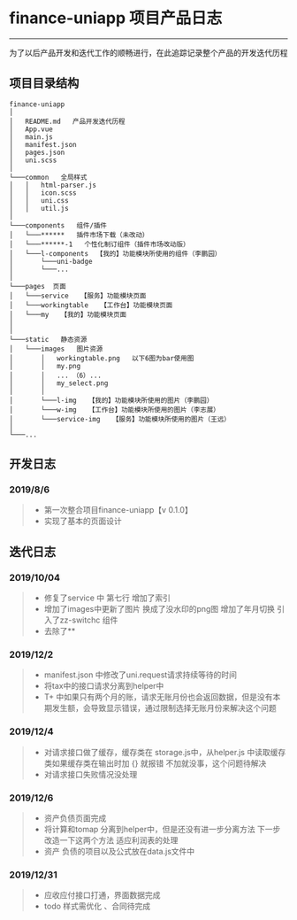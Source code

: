 # finance-uniapp 项目产品日志

------

为了以后产品开发和迭代工作的顺畅进行，在此追踪记录整个产品的开发迭代历程
## 项目目录结构
```
finance-uniapp
│
│   README.md   产品开发迭代历程
│   App.vue
│   main.js
│   manifest.json
│   pages.json
│   uni.scss
│
└───common   全局样式
│   │   html-parser.js
│   │   icon.scss
│   │   uni.css
│   │   util.js
│   
└───components   组件/插件
│   └───******   插件市场下载（未改动）
│   └───******-1   个性化制订组件（插件市场改动版）
│   └───l-components  【我的】功能模块所使用的组件（李鹏园）
│       └───uni-badge
│       └───...
│   
└───pages  页面
│   └───service   【服务】功能模块页面
│   └───workingtable   【工作台】功能模块页面
│   └───my   【我的】功能模块页面
│   
│
└───static   静态资源
│   └───images   图片资源
│       │   workingtable.png   以下6图为bar使用图
│       │   my.png  
│       │   ... （6）...
│       │   my_select.png  
│       │
│       └───l-img   【我的】功能模块所使用的图片（李鹏园）
│       └───w-img   【工作台】功能模块所使用的图片（李志展）
│       └───service-img   【服务】功能模块所使用的图片（王远）
│
└───...

```
## 开发日志
### 2019/8/6
> * 第一次整合项目finance-uniapp【v 0.1.0】
> * 实现了基本的页面设计









## 迭代日志
### 2019/10/04
> * 修复了service 中 第七行 <swiper-item v-for="(item, index) in banner" :key="index"> 增加了索引
> * 增加了images中更新了图片 换成了没水印的png图  增加了年月切换 引入了zz-switchc 组件
> * 去除了**
> 
### 2019/12/2
> * manifest.json 中修改了uni.request请求持续等待的时间
> * 将tax中的接口请求分离到helper中
> * T+ 中如果只有两个月的账，请求无账月份也会返回数据，但是没有本期发生额，会导致显示错误，通过限制选择无账月份来解决这个问题
### 2019/12/4
> * 对请求接口做了缓存，缓存类在 storage.js中，从helper.js 中读取缓存类如果缓存类在输出时加 {} 就报错 不加就没事，这个问题待解决
> * 对请求接口失败情况没处理

### 2019/12/6
> * 资产负债页面完成 
> * 将计算和tomap 分离到helper中，但是还没有进一步分离方法 下一步改造一下这两个方法 适应利润表的处理
> * 资产 负债的项目以及公式放在data.js文件中

### 2019/12/31
> * 应收应付接口打通，界面数据完成
> * todo 样式需优化 、合同待完成


